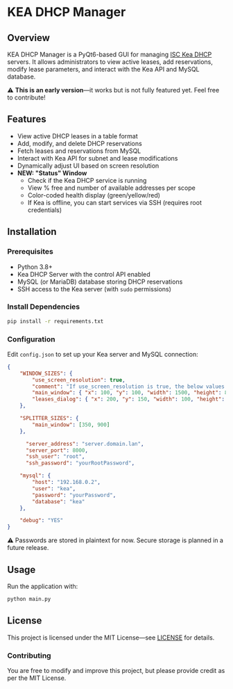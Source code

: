 # KEA DHCP Manager

## Overview

KEA DHCP Manager is a PyQt6-based GUI for managing [ISC Kea DHCP](https://kea.isc.org/) servers. It allows administrators to view active leases, add reservations, modify lease parameters, and interact with the Kea API and MySQL database.

⚠️ **This is an early version**—it works but is not fully featured yet. Feel free to contribute!

## Features

- View active DHCP leases in a table format
- Add, modify, and delete DHCP reservations
- Fetch leases and reservations from MySQL
- Interact with Kea API for subnet and lease modifications
- Dynamically adjust UI based on screen resolution
- **NEW: "Status" Window**
  - Check if the Kea DHCP service is running
  - View % free and number of available addresses per scope
  - Color-coded health display (green/yellow/red)
  - If Kea is offline, you can start services via SSH (requires root credentials)

## Installation

### Prerequisites

- Python 3.8+
- Kea DHCP Server with the control API enabled
- MySQL (or MariaDB) database storing DHCP reservations
- SSH access to the Kea server (with `sudo` permissions)

### Install Dependencies

```bash
pip install -r requirements.txt
```

### Configuration

Edit `config.json` to set up your Kea server and MySQL connection:

```json
{
    "WINDOW_SIZES": {
        "use_screen_resolution": true,
        "comment": "If use_screen_resolution is true, the below values will be ignored.",
        "main_window": { "x": 100, "y": 100, "width": 1500, "height": 800 },
        "leases_dialog": { "x": 200, "y": 150, "width": 100, "height": 800 }
    },

    "SPLITTER_SIZES": {
        "main_window": [350, 900]
    },

      "server_address": "server.domain.lan",
      "server_port": 8000,
      "ssh_user": "root",
      "ssh_password": "yourRootPassword",

    "mysql": {
        "host": "192.168.0.2",
        "user": "kea",
        "password": "yourPassword",
        "database": "kea"
    },

    "debug": "YES"
}
```
⚠️ Passwords are stored in plaintext for now. Secure storage is planned in a future release.

## Usage

Run the application with:

```bash
python main.py
```

## License

This project is licensed under the MIT License—see [LICENSE](LICENSE) for details.

### Contributing

You are free to modify and improve this project, but please provide credit as per the MIT License.
